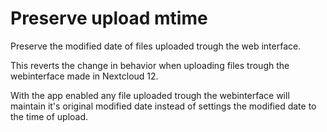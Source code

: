 # Preserve upload mtime

Preserve the modified date of files uploaded trough the web interface.

This reverts the change in behavior when uploading files trough the webinterface made in Nextcloud 12.

With the app enabled any file uploaded trough the webinterface will maintain it's original modified date instead of settings the modified date to the time of upload.
